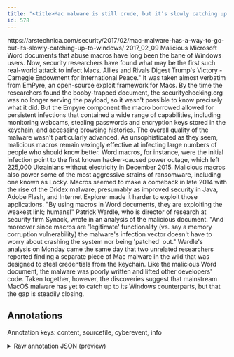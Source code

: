 ```yaml
---
title: "<title>Mac malware is still crude, but it’s slowly catching up to its Windows rivals | Ars Technica</title>"
id: 578
---
```


<title>Mac malware is still crude, but it’s slowly catching up to its Windows rivals | Ars Technica</title>
<source> https://arstechnica.com/security/2017/02/mac-malware-has-a-way-to-go-but-its-slowly-catching-up-to-windows/ </source>
<date> 2017_02_09 </date>
<text>
Malicious Microsoft Word documents that abuse macros have long been the bane of Windows users.
Now, security researchers have found what may be the first such real-world attack to infect Macs.
Allies and Rivals Digest Trump's Victory - Carnegie Endowment for International Peace."
It was taken almost verbatim from EmPyre, an open-source exploit framework for Macs.
By the time the researchers found the booby-trapped document, the securitychecking.org was no longer serving the payload, so it wasn't possible to know precisely what it did.
But the Empyre component the macro borrowed allowed for persistent infections that contained a wide range of capabilities, including monitoring webcams, stealing passwords and encryption keys stored in the keychain, and accessing browsing histories.
The overall quality of the malware wasn't particularly advanced.
As unsophisticated as they seem, malicious macros remain vexingly effective at infecting large numbers of people who should know better.
Word macros, for instance, were the initial infection point to the first known hacker-caused power outage, which left 225,000 Ukrainians without electricity in December 2015.
Malicious macros also power some of the most aggressive strains of ransomware, including one known as Locky.
Macros seemed to make a comeback in late 2014 with the rise of the Dridex malware, presumably as improved security in Java, Adobe Flash, and Internet Explorer made it harder to exploit those applications.
"By using macros in Word documents, they are exploiting the weakest link; humans!"
Patrick Wardle, who is director of research at security firm Synack, wrote in an analysis of the malicious document.
"And moreover since macros are 'legitimate' functionality (vs. say a memory corruption vulnerability) the malware's infection vector doesn't have to worry about crashing the system nor being 'patched' out."
Wardle's analysis on Monday came the same day that two unrelated researchers reported finding a separate piece of Mac malware in the wild that was designed to steal credentials from the keychain.
Like the malicious Word document, the malware was poorly written and lifted other developers' code.
Taken together, however, the discoveries suggest that mainstream MacOS malware has yet to catch up to its Windows counterparts, but that the gap is steadily closing.
</text>



## Annotations

Annotation keys: content, sourcefile, cyberevent, info

<details>
<summary>Raw annotation JSON (preview)</summary>

```json
{
  "content": "Malicious Microsoft Word documents that abuse macros have long been the bane of Windows users. Now, security researchers have found what may be the first such real-world attack to infect Macs. Allies and Rivals Digest Trump's Victory - Carnegie Endowment for International Peace.\" It was taken almost verbatim from EmPyre, an open-source exploit framework for Macs. By the time the researchers found the booby-trapped document, the securitychecking.org was no longer serving the payload, so it wasn't possible to know precisely what it did. But the Empyre component the macro borrowed allowed for persistent infections that contained a wide range of capabilities, including monitoring webcams, stealing passwords and encryption keys stored in the keychain, and accessing browsing histories. The overall quality of the malware wasn't particularly advanced. As unsophisticated as they seem, malicious macros remain vexingly effective at infecting large numbers of people who should know better. Word macros, for instance, were the initial infection point to the first known hacker-caused power outage, which left 225,000 Ukrainians without electricity in December 2015. Malicious macros also power some of the most aggressive strains of ransomware, including one known as Locky. Macros seemed to make a comeback in late 2014 with the rise of the Dridex malware, presumably as improved security in Java, Adobe Flash, and Internet Explorer made it harder to exploit those applications. \"By using macros in Word documents, they are exploiting the weakest link; humans!\" Patrick Wardle, who is director of research at security firm Synack, wrote in an analysis of the malicious document. \"And moreover since macros are 'legitimate' functionality (vs. say a memory corruption vulnerability) the malware's infection vector doesn't have to worry about crashing the system nor being 'patched' out.\" Wardle's analysis on Monday came the same day that two unrelated researchers reported finding a separate piece of Mac malware in the wild that was designed to steal credentials from the keychain. Like the malicious Word document, the malware was poorly written and lifted other developers' code. Taken together, however, the discoveries suggest that mainstream MacOS malware has yet to catch up to its Windows counterparts, but that the gap is steadily closing",
  "sourcefile": "578.txt",
  "cyberevent": {
    "hopper": [
      {
        "index": 0,
        "events": [
          {
            "index": "E2",
            "type": "Attack",
            "realis": "Generic",
            "nugget": {
              "startOffset": 694,
              "index": "T2",
              "endOffset": 702,
              "text": "stealing"
            },
            "argument": [
              {
                "index": "T4",
                "text": "encryption keys",
                "endOffset": 732,
                "role": {
                  "type": "Compromised-Data"
                },
                "startOffset": 717,
                "type": "PII"
              },
              {
                "index": "T3",
                "text": "passwords",
                "endOffset": 712,
                "role": {
                  "type": "Compromised-Data"
                },
                "startOffset": 703,
                "type": "PII"
              },
              {
                "index": "T1",
                "text": "the keychain",
                "endOffset": 755,
                "role": {
                  "type": "Victim"
                },
                "startOffset": 743,
                "type": "System"
              }
            ],
            "subtype": "Databreach"
          }
        ]
      },
      {
        "index": 1,
        "events": [
          {
            "index": "E4",
            "type": "Attack",
            "realis": "Actual",
            "nugget": {
              "startOffset": 2048,
              "index": "T10",
              "endOffset": 20
```
</details>
